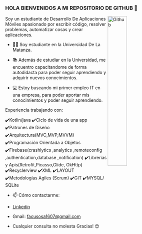 ### HOLA BIENVENIDOS A MI REPOSITORIO DE GITHUB 👋

<img width="35%" align="right" alt="Github" src="https://user-images.githubusercontent.com/48678280/88862734-4903af80-d201-11ea-968b-9c939d88a37c.gif" />

Soy un estudiante de Desarrollo De Aplicaciones Móviles apasionado por escribir código, resolver problemas, automatizar cosas y crear aplicaciones.

- 👨‍🎓 Soy estudiante en la Universidad De La Matanza.

- 📚 Además de estudiar en la Universidad, me encuentro capacitandome de forma autodidacta para poder seguir aprendiendo y adquirir nuevos conocimientos. 

- 💻 Estoy buscando mi primer empleo IT en una empresa, para poder aportar mis conocimientos y poder seguir aprendiendo.

Experiencia trabajando con:

✔️Kotlin/java
✔️Ciclo de vida de una app
✔️Patrones de Diseño
✔️Arquitectura(MVC,MVP,MVVM) 
✔️Programación Orientada a Objetos 
✔️Firebase(crashlytics ,analytics ,remoteconfig ,authentication,database ,notification)
✔️Librerias y Apis(Retrofit,Picasso,Glide, OkHttp)
✔️Recyclerview 
✔️XML 
✔️LAYOUT 
✔️Metodologías Agiles (Scrum)
✔️GIT 
✔️MYSQL/ SQLite 


- 📫 Cómo contactarme: 

- [Linkedin](https://www.linkedin.com/in/sosafacundo/)
  
- Gmail: facusosa1607@gmail.com

- Cualquier consulta no molesta Gracias! 😊

